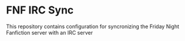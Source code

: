# FNF IRC Sync

This repository contains configuration for syncronizing the Friday Night Fanfiction server with an IRC server